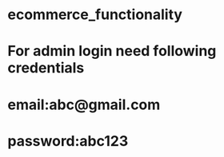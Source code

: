 # ecommerce_functionality
<h1>For admin login need following credentials</h1>
<h1>email:abc@gmail.com </h1>
<h1> password:abc123</h1>
